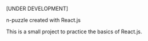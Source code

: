 [UNDER DEVELOPMENT]

n-puzzle created with React.js

This is a small project to practice the basics of React.js.
